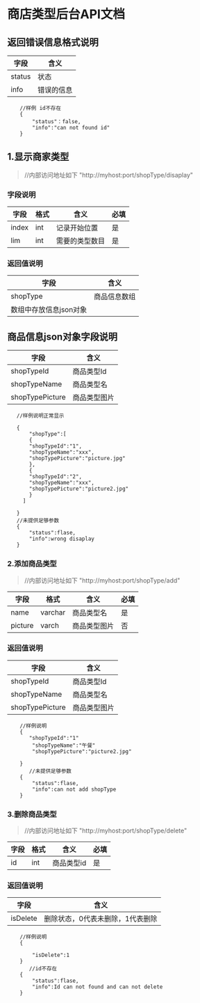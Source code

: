# 商店类型后台API文档

## 返回错误信息格式说明
|字段|含义|
|-|-|
|status|状态|
|info|错误的信息|
```
    //样例 id不存在
    {
        "status"：false,
        "info":"can not found id"
    }
```
## 1.显示商家类型
>//内部访问地址如下
 "http://myhost:port/shopType/disaplay"
 ### 字段说明
 |字段|格式|含义|必填|
 |-|-|-|-|
|index|int|记录开始位置|是|
|lim|int|需要的类型数目|是|
### 返回值说明
 |字段|含义|
 |-|-|
 |shopType|商品信息数组|
 |数组中存放信息json对象||
## 商品信息json对象字段说明
 |字段|含义|
 |-|-|
 |shopTypeId|商品类型Id|
 |shopTypeName|商品类型名|
 |shopTypePicture|商品类型图片|
 ```
    //样例说明正常显示
    
    {
        "shopType":[
        {
        "shopTypeId":"1",
        "shopTypeName":"xxx",
        "shopTypePicture":"picture.jpg"
        },
        {
        "shopTypeId":"2",
        "shopTypeName":"xxx",
        "shopTypePicture":"picture2.jpg"
        }
      ]
        
    }      
    //未提供足够参数
    {
        "status":flase,
        "info":wrong disaplay
    }
```
### 2.添加商品类型
>//内部访问地址如下
 "http://myhost:port/shopType/add"

字段|格式|含义|必填|
 |-|-|-|-|
|name|varchar|商品类型名|是|
|picture|varch|商品类型图片|否|

### 返回值说明
 |字段|含义|
 |-|-|
 |shopTypeId|商品类型Id|
 |shopTypeName|商品类型名|
 |shopTypePicture|商品类型图片|

```
    //样例说明
    {
       "shopTypeId":"1"
        "shopTypeName":"午餐"
        "shopTypePicture":"picture2.jpg"
        
    }  
       //未提供足够参数
    {
        "status":flase,
        "info":can not add shopType
    }    
```

### 3.删除商品类型
>//内部访问地址如下
 "http://myhost:port/shopType/delete"

|字段|格式|含义|必填|
 |-|-|-|-|
 |id|int|商品类型id|是|
 
 ### 返回值说明
 |字段|含义|
 |-|-|
|isDelete|删除状态，0代表未删除，1代表删除|

```
    //样例说明
    {

        "isDelete":1
    }      
       //id不存在
    {
        "status":flase,
        "info":Id can not found and can not delete
    }
```

